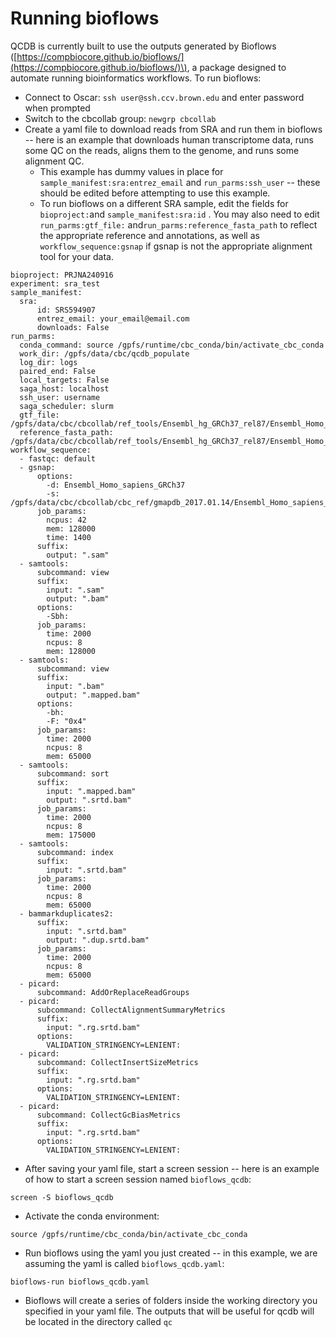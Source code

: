 
# Running bioflows

QCDB is currently built to use the outputs generated by Bioflows \([https://compbiocore.github.io/bioflows/](https://compbiocore.github.io/bioflows/)\), a package designed to automate running bioinformatics workflows. To run bioflows:

* Connect to Oscar: `ssh user@ssh.ccv.brown.edu` and enter password when prompted
* Switch to the cbcollab group: `newgrp cbcollab`
* Create a yaml file to download reads from SRA and run them in bioflows -- here is an example that  downloads human transcriptome data, runs some QC on the reads, aligns them to the genome, and runs some alignment QC. 
  * This example has dummy values in place for `sample_manifest:sra:entrez_email` and `run_parms:ssh_user` -- these should be edited before attempting to use this example.
  * To run bioflows on a different SRA sample, edit the fields for `bioproject:`and  `sample_manifest:sra:id` . You may also need to edit `run_parms:gtf_file:` and`run_parms:reference_fasta_path` to reflect the appropriate reference and annotations, as well as `workflow_sequence:gsnap` if gsnap is not the appropriate alignment tool for your data.

```text
bioproject: PRJNA240916
experiment: sra_test
sample_manifest:
  sra:  
      id: SRS594907
      entrez_email: your_email@email.com
      downloads: False
run_parms:
  conda_command: source /gpfs/runtime/cbc_conda/bin/activate_cbc_conda
  work_dir: /gpfs/data/cbc/qcdb_populate
  log_dir: logs
  paired_end: False
  local_targets: False
  saga_host: localhost
  ssh_user: username
  saga_scheduler: slurm
  gtf_file: /gpfs/data/cbc/cbcollab/ref_tools/Ensembl_hg_GRCh37_rel87/Ensembl_Homo_sapiens.GRCh37.87.gtf
  reference_fasta_path: /gpfs/data/cbc/cbcollab/ref_tools/Ensembl_hg_GRCh37_rel87/Ensembl_Homo_sapiens.GRCh37.dna.primary_assembly.fa
workflow_sequence:
  - fastqc: default
  - gsnap:
      options:
        -d: Ensembl_Homo_sapiens_GRCh37
        -s: /gpfs/data/cbc/cbcollab/cbc_ref/gmapdb_2017.01.14/Ensembl_Homo_sapiens_GRCh37/Ensembl_Homo_sapiens_GRCh37.maps/Ensembl_Homo_sapiens.GRCh37.87.splicesites.iit
      job_params:
        ncpus: 42
        mem: 128000
        time: 1400
      suffix:
        output: ".sam"
  - samtools:
      subcommand: view
      suffix:
        input: ".sam"
        output: ".bam"
      options:
        -Sbh:
      job_params:
        time: 2000
        ncpus: 8
        mem: 128000
  - samtools:
      subcommand: view
      suffix:
        input: ".bam"
        output: ".mapped.bam"
      options:
        -bh:
        -F: "0x4"
      job_params:
        time: 2000
        ncpus: 8
        mem: 65000
  - samtools:
      subcommand: sort
      suffix:
        input: ".mapped.bam"
        output: ".srtd.bam"
      job_params:
        time: 2000
        ncpus: 8
        mem: 175000
  - samtools:
      subcommand: index
      suffix:
        input: ".srtd.bam"
      job_params:
        time: 2000
        ncpus: 8
        mem: 65000
  - bammarkduplicates2:
      suffix:
        input: ".srtd.bam"
        output: ".dup.srtd.bam" 
      job_params:
        time: 2000
        ncpus: 8
        mem: 65000 
  - picard:
      subcommand: AddOrReplaceReadGroups
  - picard:
      subcommand: CollectAlignmentSummaryMetrics
      suffix:
        input: ".rg.srtd.bam"
      options:
        VALIDATION_STRINGENCY=LENIENT:
  - picard:
      subcommand: CollectInsertSizeMetrics
      suffix:
        input: ".rg.srtd.bam"
      options:
        VALIDATION_STRINGENCY=LENIENT:
  - picard:
      subcommand: CollectGcBiasMetrics
      suffix:
        input: ".rg.srtd.bam"
      options:
        VALIDATION_STRINGENCY=LENIENT:
```

* After saving your yaml file, start a screen session -- here is an example of how to start a screen session named `bioflows_qcdb`:

`screen -S bioflows_qcdb`

* Activate the conda environment:

`source /gpfs/runtime/cbc_conda/bin/activate_cbc_conda`

* Run bioflows using the yaml you just created -- in this example, we are assuming the yaml is called `bioflows_qcdb.yaml`:

`bioflows-run bioflows_qcdb.yaml`

* Bioflows will create a series of folders inside the working directory you specified in your yaml file. The outputs that will be useful for qcdb will be located in the directory called `qc`
